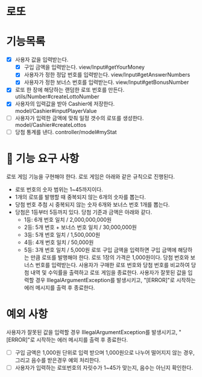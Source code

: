 # 로또

# 기능목록

- [X] 사용자 값을 입력받는다.
    - [X] 구입 금액을 입력받는다. view/Input#getYourMoney
    - [X] 사용자가 정한 정답 번호를 입력받는다. view/Input#getAnswerNumbers
    - [X] 사용자가 정한 보너스 번호를 입력받는다. view/Input#getBonusNumber
- [X] 로또 한 장에 해당하는 랜덤한 로또 번호를 만든다. utils/Number#createLottoNumber
- [X] 사용자의 입력값을 받아 Cashier에 저장한다. model/Cashier#inputPlayerValue
- [ ] 사용자가 입력한 금액에 맞춰 일정 갯수의 로또를 생성한다. model/Cashier#createLottos
- [ ] 당첨 통계를 낸다. controller/model#myStat

# 🚀 기능 요구 사항

로또 게임 기능을 구현해야 한다. 로또 게임은 아래와 같은 규칙으로 진행된다.

- 로또 번호의 숫자 범위는 1~45까지이다.
- 1개의 로또를 발행할 때 중복되지 않는 6개의 숫자를 뽑는다.
- 당첨 번호 추첨 시 중복되지 않는 숫자 6개와 보너스 번호 1개를 뽑는다.
- 당첨은 1등부터 5등까지 있다. 당첨 기준과 금액은 아래와 같다.
    - 1등: 6개 번호 일치 / 2,000,000,000원
    - 2등: 5개 번호 + 보너스 번호 일치 / 30,000,000원
    - 3등: 5개 번호 일치 / 1,500,000원
    - 4등: 4개 번호 일치 / 50,000원
    - 5등: 3개 번호 일치 / 5,000원
      로또 구입 금액을 입력하면 구입 금액에 해당하는 만큼 로또를 발행해야 한다.
      로또 1장의 가격은 1,000원이다.
      당첨 번호와 보너스 번호를 입력받는다.
      사용자가 구매한 로또 번호와 당첨 번호를 비교하여 당첨 내역 및 수익률을 출력하고 로또 게임을 종료한다.
      사용자가 잘못된 값을 입력할 경우 IllegalArgumentException를 발생시키고, "[ERROR]"로 시작하는 에러 메시지를 출력 후 종료한다.

# 예외 사항

사용자가 잘못된 값을 입력할 경우 IllegalArgumentException를 발생시키고, "[ERROR]"로 시작하는 에러 메시지를 출력 후 종료한다.

- [ ] 구입 금액은 1,000원 단위로 입력 받으며 1,000원으로 나누어 떨어지지 않는 경우, 그리고 음수를 받은경우 예외 처리한다.
- [ ] 사용자가 입력하는 로또번호의 자릿수가 1~45가 맞는지, 음수는 아닌지 확인한다.
